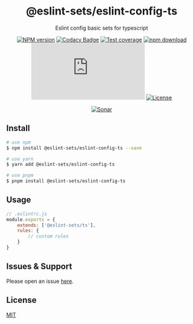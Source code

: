 <div style="text-align: center;" align="center">

# @eslint-sets/eslint-config-ts

Eslint config basic sets for typescript

[![NPM version][npm-image]][npm-url]
[![Codacy Badge][codacy-image]][codacy-url]
[![Test coverage][codecov-image]][codecov-url]
[![npm download][download-image]][download-url]
[![gzip][gzip-image]][gzip-url]
[![License][license-image]][license-url]

[![Sonar][sonar-image]][sonar-url]

</div>

## Install

```bash
# use npm
$ npm install @eslint-sets/eslint-config-ts --save

# use yarn
$ yarn add @eslint-sets/eslint-config-ts

# use pnpm
$ pnpm install @eslint-sets/eslint-config-ts
```

## Usage

```js
// .eslintrc.js
module.exports = {
    extends: ['@eslint-sets/ts'],
    rules: {
        // custom rules
    }
}
```

## Issues & Support

Please open an issue [here](https://github.com/saqqdy/@eslint-sets/eslint-config-ts/issues).

## License

[MIT](LICENSE)

[npm-image]: https://img.shields.io/npm/v/@eslint-sets/eslint-config-ts.svg?style=flat-square
[npm-url]: https://npmjs.org/package/@eslint-sets/eslint-config-ts
[codacy-image]: https://app.codacy.com/project/badge/Grade/f70d4880e4ad4f40aa970eb9ee9d0696
[codacy-url]: https://www.codacy.com/gh/saqqdy/@eslint-sets/eslint-config-ts/dashboard?utm_source=github.com&utm_medium=referral&utm_content=saqqdy/@eslint-sets/eslint-config-ts&utm_campaign=Badge_Grade
[codecov-image]: https://img.shields.io/codecov/c/github/saqqdy/@eslint-sets/eslint-config-ts.svg?style=flat-square
[codecov-url]: https://codecov.io/github/saqqdy/@eslint-sets/eslint-config-ts?branch=master
[download-image]: https://img.shields.io/npm/dm/@eslint-sets/eslint-config-ts.svg?style=flat-square
[download-url]: https://npmjs.org/package/@eslint-sets/eslint-config-ts
[gzip-image]: http://img.badgesize.io/https://unpkg.com/@eslint-sets/eslint-config-ts/index.js?compression=gzip&label=gzip%20size:%20JS
[gzip-url]: http://img.badgesize.io/https://unpkg.com/@eslint-sets/eslint-config-ts/index.js?compression=gzip&label=gzip%20size:%20JS
[license-image]: https://img.shields.io/badge/License-MIT-blue.svg
[license-url]: LICENSE
[sonar-image]: https://sonarcloud.io/api/project_badges/quality_gate?project=saqqdy_eslint-sets
[sonar-url]: https://sonarcloud.io/dashboard?id=saqqdy_eslint-sets

